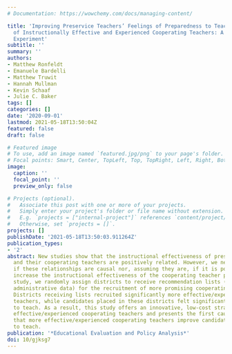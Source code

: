 ```yaml
---
# Documentation: https://wowchemy.com/docs/managing-content/

title: 'Improving Preservice Teachers’ Feelings of Preparedness to Teach through Recruitment
  of Instructionally Effective and Experienced Cooperating Teachers: A Randomized
  Experiment'
subtitle: ''
summary: ''
authors:
- Matthew Ronfeldt
- Emanuele Bardelli
- Matthew Truwit
- Hannah Mullman
- Kevin Schaaf
- Julie C. Baker
tags: []
categories: []
date: '2020-09-01'
lastmod: 2021-05-18T13:50:04Z
featured: false
draft: false

# Featured image
# To use, add an image named `featured.jpg/png` to your page's folder.
# Focal points: Smart, Center, TopLeft, Top, TopRight, Left, Right, BottomLeft, Bottom, BottomRight.
image:
  caption: ''
  focal_point: ''
  preview_only: false

# Projects (optional).
#   Associate this post with one or more of your projects.
#   Simply enter your project's folder or file name without extension.
#   E.g. `projects = ["internal-project"]` references `content/project/deep-learning/index.md`.
#   Otherwise, set `projects = []`.
projects: []
publishDate: '2021-05-18T13:50:03.911264Z'
publication_types:
- '2'
abstract: New studies show that the instructional effectiveness of preservice candidates
  and their cooperating teachers are positively related. However, we neither know
  if these relationships are causal nor, assuming they are, if it is possible to significantly
  increase the instructional effectiveness of the cooperating teacher pool. In this
  study, we randomly assign districts to receive recommendation lists (generated using
  administrative data) for the recruitment of more promising cooperating teachers.
  Districts receiving lists recruited significantly more effective/experienced cooperating
  teachers, while candidates placed in these districts felt significantly better prepared
  to teach. As a result, this study offers an innovative, low-cost strategy for recruiting
  effective/experienced cooperating teachers and presents the first causal estimates
  that more effective/experienced cooperating teachers improve candidates’ preparedness
  to teach.
publication: '*Educational Evaluation and Policy Analysis*'
doi: 10/gjksg7
---
```

